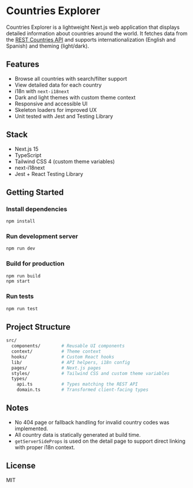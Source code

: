 # Countries Explorer

Countries Explorer is a lightweight Next.js web application that displays detailed information about countries around the world. It fetches data from the [REST Countries API](https://restcountries.com/) and supports internationalization (English and Spanish) and theming (light/dark).

## Features

- Browse all countries with search/filter support
- View detailed data for each country
- i18n with `next-i18next`
- Dark and light themes with custom theme context
- Responsive and accessible UI
- Skeleton loaders for improved UX
- Unit tested with Jest and Testing Library

## Stack

- Next.js 15
- TypeScript
- Tailwind CSS 4 (custom theme variables)
- next-i18next
- Jest + React Testing Library

## Getting Started

### Install dependencies

```bash
npm install
```

### Run development server

```bash
npm run dev
```

### Build for production

```bash
npm run build
npm start
```

### Run tests

```bash
npm run test
```

## Project Structure

```bash
src/
  components/        # Reusable UI components
  context/           # Theme context
  hooks/             # Custom React hooks
  lib/               # API helpers, i18n config
  pages/             # Next.js pages
  styles/            # Tailwind CSS and custom theme variables
  types/
    api.ts           # Types matching the REST API
    domain.ts        # Transformed client-facing types
```

## Notes

- No 404 page or fallback handling for invalid country codes was implemented.
- All country data is statically generated at build time.
- `getServerSideProps` is used on the detail page to support direct linking with proper i18n context.

## License

MIT
